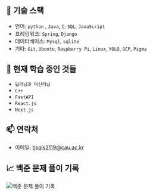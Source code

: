## 🔧 기술 스택

- 언어: `python` , `Java`, `C`, `SQL`, `JavaScript`
- 프레임워크: `Spring`, `Django`
- 데이터베이스: `Mysql`, `sqlite`
- 기타: `Git`, `Ubuntu`, `Raspberry Pi`, `Linux`, `YOLO`, `GCP`, `Pigma`

## 🌱 현재 학습 중인 것들

- `딥러닝과 머신러닝`
- `C++`
- `FastAPI`
- `React.js`
- `Next.js`

## 📫 연락처

- 이메일: tjsqls2119@cau.ac.kr

## 📈 백준 문제 풀이 기록
![백준 문제 풀이 기록](http://mazassumnida.wtf/api/v2/generate_badge?boj=tjsqls2119)

